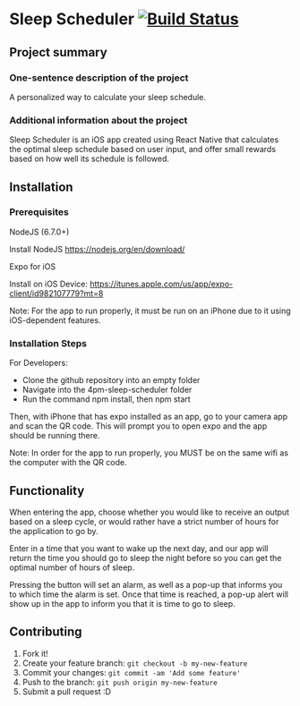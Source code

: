 # Sleep Scheduler [![Build Status](https://travis-ci.org/ucsb-cs48-w19/4pm-sleep-scheduler.svg?branch=master)](https://travis-ci.org/ucsb-cs48-w19/4pm-sleep-scheduler)

## Project summary

### One-sentence description of the project

A personalized way to calculate your sleep schedule.

### Additional information about the project

Sleep Scheduler is an iOS app created using React Native that calculates the optimal sleep schedule based on user input, and offer small rewards based on how well its schedule is followed. 

## Installation

### Prerequisites

NodeJS (6.7.0+)

Install NodeJS  https://nodejs.org/en/download/

Expo for iOS

Install on iOS Device: https://itunes.apple.com/us/app/expo-client/id982107779?mt=8

Note: For the app to run properly, it must be run on an iPhone due to it using iOS-dependent features.

### Installation Steps

For Developers:

* Clone the github repository into an empty folder
* Navigate into the 4pm-sleep-scheduler folder
* Run the command npm install, then npm start

Then, with iPhone that has expo installed as an app, go to your camera app and scan the QR code. This will prompt you to open expo and the app should be running there.

Note: In order for the app to run properly, you MUST be on the same wifi as the computer with the QR code.



## Functionality

When entering the app, choose whether you would like to receive an output based on a sleep cycle, or would rather have a strict number of hours for the application to go by.

Enter in a time that you want to wake up the next day, and our app will return the time you should go to sleep the night before so you can get the optimal number of hours of sleep.

Pressing the button will set an alarm, as well as a pop-up that informs you to which time the alarm is set.  Once that time is reached, a pop-up alert will show up in the app to inform you that it is time to go to sleep.

## Contributing

1. Fork it!
2. Create your feature branch: `git checkout -b my-new-feature`
3. Commit your changes: `git commit -am 'Add some feature'`
4. Push to the branch: `git push origin my-new-feature`
5. Submit a pull request :D

